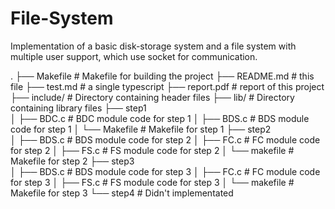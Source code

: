 # File-System
 Implementation of a basic disk-storage system and a file system with multiple user support, which use socket for communication.

.
├── Makefile        # Makefile for building the project
├── README.md       # this file
├── test.md         # a single typescript
├── report.pdf      # report of this project
├── include/        # Directory containing header files
├── lib/            # Directory containing library files
├── step1           
│   ├── BDC.c       # BDC module code for step 1
│   ├── BDS.c       # BDS module code for step 1
│   └── Makefile    # Makefile for step 1
├── step2           
│   ├── BDS.c       # BDS module code for step 2
│   ├── FC.c        # FC module code for step 2
│   ├── FS.c        # FS module code for step 2
│   └── makefile    # Makefile for step 2
├── step3           
│   ├── BDS.c       # BDS module code for step 3
│   ├── FC.c        # FC module code for step 3
│   ├── FS.c        # FS module code for step 3
│   └── makefile    # Makefile for step 3
└── step4           # Didn't implementated

